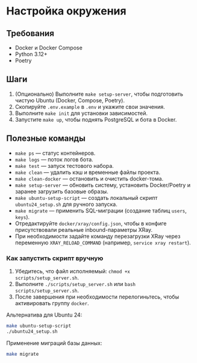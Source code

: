 # Настройка окружения

## Требования

- Docker и Docker Compose
- Python 3.12+
- Poetry

## Шаги

1. (Опционально) Выполните `make setup-server`, чтобы подготовить чистую Ubuntu (Docker, Compose, Poetry).
2. Скопируйте `.env.example` в `.env` и укажите свои значения.
3. Выполните `make init` для установки зависимостей.
4. Запустите `make up`, чтобы поднять PostgreSQL и бота в Docker.

## Полезные команды

- `make ps` — статус контейнеров.
- `make logs` — поток логов бота.
- `make test` — запуск тестового набора.
- `make clean` — удалить кэш и временные файлы проекта.
- `make clean-docker` — остановить и очистить docker-тома.
- `make setup-server` — обновить систему, установить Docker/Poetry и заранее загрузить базовые образы.
- `make ubuntu-setup-script` — создать локальный скрипт `ubuntu24_setup.sh` для ручного запуска.
- `make migrate` — применить SQL-миграции (создание таблиц `users`, `keys`).
- Отредактируйте `docker/xray/config.json`, чтобы в конфиге присутствовали реальные inbound-параметры XRay.
- При необходимости задайте команду перезагрузки XRay через переменную `XRAY_RELOAD_COMMAND` (например, `service xray restart`).

### Как запустить скрипт вручную
1. Убедитесь, что файл исполняемый: `chmod +x scripts/setup_server.sh`.
2. Выполните `./scripts/setup_server.sh` или `bash scripts/setup_server.sh`.
3. После завершения при необходимости перелогиньтесь, чтобы активировать группу `docker`.

Альтернатива для Ubuntu 24:

```bash
make ubuntu-setup-script
./ubuntu24_setup.sh
```

Применение миграций базы данных:

```bash
make migrate
```
